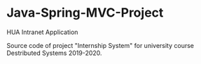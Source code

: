 # Java-Spring-MVC-Project
HUA Intranet Application

Source code of project "Internship System" for university course Destributed Systems 2019-2020.

